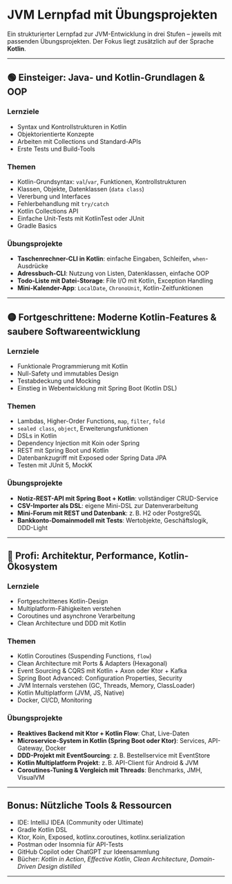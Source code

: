 # JVM Lernpfad mit Übungsprojekten

Ein strukturierter Lernpfad zur JVM-Entwicklung in drei Stufen – jeweils mit passenden Übungsprojekten. Der Fokus liegt zusätzlich auf der Sprache **Kotlin**.

---

## 🟢 Einsteiger: Java- und Kotlin-Grundlagen & OOP

### Lernziele
- Syntax und Kontrollstrukturen in Kotlin
- Objektorientierte Konzepte
- Arbeiten mit Collections und Standard-APIs
- Erste Tests und Build-Tools

### Themen
- Kotlin-Grundsyntax: `val`/`var`, Funktionen, Kontrollstrukturen
- Klassen, Objekte, Datenklassen (`data class`)
- Vererbung und Interfaces
- Fehlerbehandlung mit `try/catch`
- Kotlin Collections API
- Einfache Unit-Tests mit KotlinTest oder JUnit
- Gradle Basics

### Übungsprojekte
- **Taschenrechner-CLI in Kotlin**: einfache Eingaben, Schleifen, `when`-Ausdrücke
- **Adressbuch-CLI**: Nutzung von Listen, Datenklassen, einfache OOP
- **Todo-Liste mit Datei-Storage**: File I/O mit Kotlin, Exception Handling
- **Mini-Kalender-App**: `LocalDate`, `ChronoUnit`, Kotlin-Zeitfunktionen

---

## 🟡 Fortgeschrittene: Moderne Kotlin-Features & saubere Softwareentwicklung

### Lernziele
- Funktionale Programmierung mit Kotlin
- Null-Safety und immutables Design
- Testabdeckung und Mocking
- Einstieg in Webentwicklung mit Spring Boot (Kotlin DSL)

### Themen
- Lambdas, Higher-Order Functions, `map`, `filter`, `fold`
- `sealed class`, `object`, Erweiterungsfunktionen
- DSLs in Kotlin
- Dependency Injection mit Koin oder Spring
- REST mit Spring Boot und Kotlin
- Datenbankzugriff mit Exposed oder Spring Data JPA
- Testen mit JUnit 5, MockK

### Übungsprojekte
- **Notiz-REST-API mit Spring Boot + Kotlin**: vollständiger CRUD-Service
- **CSV-Importer als DSL**: eigene Mini-DSL zur Datenverarbeitung
- **Mini-Forum mit REST und Datenbank**: z. B. H2 oder PostgreSQL
- **Bankkonto-Domainmodell mit Tests**: Wertobjekte, Geschäftslogik, DDD-Light

---

## 🔴 Profi: Architektur, Performance, Kotlin-Ökosystem

### Lernziele
- Fortgeschrittenes Kotlin-Design
- Multiplatform-Fähigkeiten verstehen
- Coroutines und asynchrone Verarbeitung
- Clean Architecture und DDD mit Kotlin

### Themen
- Kotlin Coroutines (Suspending Functions, `flow`)
- Clean Architecture mit Ports & Adapters (Hexagonal)
- Event Sourcing & CQRS mit Kotlin + Axon oder Ktor + Kafka
- Spring Boot Advanced: Configuration Properties, Security
- JVM Internals verstehen (GC, Threads, Memory, ClassLoader)
- Kotlin Multiplatform (JVM, JS, Native)
- Docker, CI/CD, Monitoring

### Übungsprojekte
- **Reaktives Backend mit Ktor + Kotlin Flow**: Chat, Live-Daten
- **Microservice-System in Kotlin (Spring Boot oder Ktor)**: Services, API-Gateway, Docker
- **DDD-Projekt mit EventSourcing**: z. B. Bestellservice mit EventStore
- **Kotlin Multiplatform Projekt**: z. B. API-Client für Android & JVM
- **Coroutines-Tuning & Vergleich mit Threads**: Benchmarks, JMH, VisualVM

---

## Bonus: Nützliche Tools & Ressourcen
- IDE: IntelliJ IDEA (Community oder Ultimate)
- Gradle Kotlin DSL
- Ktor, Koin, Exposed, kotlinx.coroutines, kotlinx.serialization
- Postman oder Insomnia für API-Tests
- GitHub Copilot oder ChatGPT zur Ideensammlung
- Bücher: *Kotlin in Action*, *Effective Kotlin*, *Clean Architecture*, *Domain-Driven Design distilled*

---


